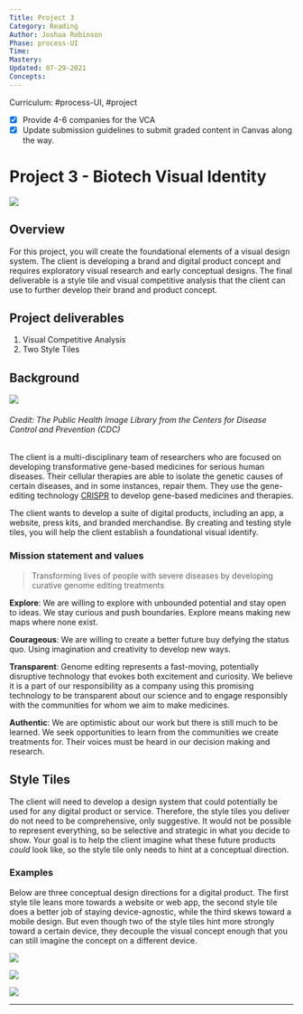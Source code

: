 ```yaml
---
Title: Project 3
Category: Reading
Author: Joshua Robinson 
Phase: process-UI
Time: 
Mastery: 
Updated: 07-29-2021
Concepts: 
---
```

Curriculum: #process-UI, #project 

- [x] Provide 4-6 companies for the VCA
- [x] Update submission guidelines to submit graded content in Canvas along the way. 

# Project 3 - Biotech Visual Identity
![](https://prodesigncurriculum.s3.us-east-2.amazonaws.com/project-header.png)
## Overview
For this project, you will create the foundational elements of a visual design system. The client is developing a brand and digital product concept and requires exploratory visual research and early conceptual designs. The final deliverable is a style tile and visual competitive analysis that the client can use to further develop their brand and product concept. 
## Project deliverables
1.  Visual Competitive Analysis 
2. Two Style Tiles
## Background 
![](https://prodesigncurriculum.s3.us-east-2.amazonaws.com/cdc-lab.jpg)
###### Credit: The Public Health Image Library from the Centers for Disease Control and Prevention (CDC)
The client is a multi-disciplinary team of researchers who are focused on developing transformative gene-based medicines for serious human diseases. Their cellular therapies are able to isolate the genetic causes of certain diseases, and in some instances, repair them. They use the gene-editing technology [CRISPR](https://en.wikipedia.org/wiki/CRISPR) to develop gene-based medicines and therapies. 

The client wants to develop a suite of digital products, including an app, a website, press kits, and branded merchandise. By creating and testing style tiles, you will help the client establish a foundational visual identify. 
### Mission statement and values
> Transforming lives of people with severe diseases by developing curative genome editing treatments

**Explore**: We are willing to explore with unbounded potential and stay open to ideas. We stay curious and push boundaries. Explore means making new maps where none exist.

**Courageous**: We are willing to create a better future buy defying the status quo. Using imagination and creativity to develop new ways. 

**Transparent**: Genome editing represents a fast-moving, potentially disruptive technology that evokes both excitement and curiosity. We believe it is a part of our responsibility as a company using this promising technology to be transparent about our science and to engage responsibly with the communities for whom we aim to make medicines. 

**Authentic**: We are optimistic about our work but there is still much to be learned. We seek opportunities to learn from the communities we create treatments for. Their voices must be heard in our decision making and research. 

## Style Tiles
The client will need to develop a design system that could potentially be used for any digital product or service. Therefore, the style tiles you deliver do not need to be comprehensive, only suggestive. It would not be possible to represent everything, so be selective and strategic in what you decide to show. Your goal is to help the client imagine what these future products *could* look like, so the style tile only needs to hint at a conceptual direction. 

### Examples
Below are three conceptual design directions for a digital product. The first style tile leans more towards a website or web app, the second style tile does a better job of staying device-agnostic, while the third skews toward a mobile design. But even though two of the style tiles hint more strongly toward a certain device, they decouple the visual concept enough that you can still imagine the concept on a different device. 

![](https://prodesigncurriculum.s3.us-east-2.amazonaws.com/style-tile-example1.png)

![](https://prodesigncurriculum.s3.us-east-2.amazonaws.com/style-tile-example2.png)

![](https://prodesigncurriculum.s3.us-east-2.amazonaws.com/style-tile-example3.png)

---